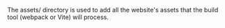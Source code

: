 The assets/ directory is used to add all the website's assets that the build tool (webpack or Vite) will process.